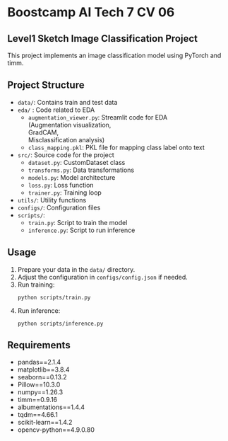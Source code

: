  # Boostcamp AI Tech 7 CV 06
 
## Level1 Sketch Image Classification Project

This project implements an image classification model using PyTorch and timm.

## Project Structure

- `data/`: Contains train and test data
- `eda/` : Code related to EDA
  - `augmentation_viewer.py`: Streamlit code for EDA  
(Augmentation visualization,  
GradCAM,  
Misclassification analysis)
  - `class_mapping.pkl`: PKL file for mapping class label onto text
- `src/`: Source code for the project
  - `dataset.py`: CustomDataset class
  - `transforms.py`: Data transformations
  - `models.py`: Model architecture
  - `loss.py`: Loss function
  - `trainer.py`: Training loop
- `utils/`: Utility functions
- `configs/`: Configuration files
- `scripts/`: 
  - `train.py`: Script to train the model
  - `inference.py`: Script to run inference

## Usage

1. Prepare your data in the `data/` directory.
2. Adjust the configuration in `configs/config.json` if needed.
3. Run training:
   ```
   python scripts/train.py
   ```
4. Run inference:
   ```
   python scripts/inference.py
   ```

## Requirements

- pandas==2.1.4
- matplotlib==3.8.4
- seaborn==0.13.2
- Pillow==10.3.0
- numpy==1.26.3
- timm==0.9.16
- albumentations==1.4.4
- tqdm==4.66.1
- scikit-learn==1.4.2
- opencv-python==4.9.0.80

